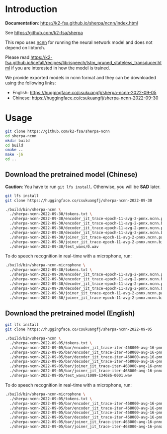 # Introduction

**Documentation**: <https://k2-fsa.github.io/sherpa/ncnn/index.html>

See <https://github.com/k2-fsa/sherpa>

This repo uses [ncnn](https://github.com/tencent/ncnn) for running the neural
network model and does not depend on libtorch.

Please read <https://k2-fsa.github.io/icefall/recipes/librispeech/lstm_pruned_stateless_transducer.html>
if you are interested in how the model is trained.

We provide exported models in ncnn format and they can be downloaded using
the following links:

- English: <https://huggingface.co/csukuangfj/sherpa-ncnn-2022-09-05>
- Chinese: <https://huggingface.co/csukuangfj/sherpa-ncnn-2022-09-30>


# Usage


```bash
git clone https://github.com/k2-fsa/sherpa-ncnn
cd sherpa-ncnn
mkdir build
cd build
cmake ..
make -j6
cd ..
```

## Download the pretrained model (Chinese)

**Caution**: You have to run `git lfs install`. Otherwise, you will be **SAD** later.

```bash
git lfs install
git clone https://huggingface.co/csukuangfj/sherpa-ncnn-2022-09-30

./build/bin/sherpa-ncnn \
  ./sherpa-ncnn-2022-09-30/tokens.txt \
  ./sherpa-ncnn-2022-09-30/encoder_jit_trace-epoch-11-avg-2-pnnx.ncnn.param \
  ./sherpa-ncnn-2022-09-30/encoder_jit_trace-epoch-11-avg-2-pnnx.ncnn.bin \
  ./sherpa-ncnn-2022-09-30/decoder_jit_trace-epoch-11-avg-2-pnnx.ncnn.param \
  ./sherpa-ncnn-2022-09-30/decoder_jit_trace-epoch-11-avg-2-pnnx.ncnn.bin \
  ./sherpa-ncnn-2022-09-30/joiner_jit_trace-epoch-11-avg-2-pnnx.ncnn.param \
  ./sherpa-ncnn-2022-09-30/joiner_jit_trace-epoch-11-avg-2-pnnx.ncnn.bin \
  ./sherpa-ncnn-2022-09-30/test_wavs/0.wav
```

To do speech recognition in real-time with a microphone, run:

```bash
./build/bin/sherpa-ncnn-microphone \
  ./sherpa-ncnn-2022-09-30/tokens.txt \
  ./sherpa-ncnn-2022-09-30/encoder_jit_trace-epoch-11-avg-2-pnnx.ncnn.param \
  ./sherpa-ncnn-2022-09-30/encoder_jit_trace-epoch-11-avg-2-pnnx.ncnn.bin \
  ./sherpa-ncnn-2022-09-30/decoder_jit_trace-epoch-11-avg-2-pnnx.ncnn.param \
  ./sherpa-ncnn-2022-09-30/decoder_jit_trace-epoch-11-avg-2-pnnx.ncnn.bin \
  ./sherpa-ncnn-2022-09-30/joiner_jit_trace-epoch-11-avg-2-pnnx.ncnn.param \
  ./sherpa-ncnn-2022-09-30/joiner_jit_trace-epoch-11-avg-2-pnnx.ncnn.bin
```

## Download the pretrained model (English)

```bash
git lfs install
git clone https://huggingface.co/csukuangfj/sherpa-ncnn-2022-09-05

./build/bin/sherpa-ncnn \
  ./sherpa-ncnn-2022-09-05/tokens.txt \
  ./sherpa-ncnn-2022-09-05/bar/encoder_jit_trace-iter-468000-avg-16-pnnx.ncnn.param \
  ./sherpa-ncnn-2022-09-05/bar/encoder_jit_trace-iter-468000-avg-16-pnnx.ncnn.bin \
  ./sherpa-ncnn-2022-09-05/bar/decoder_jit_trace-iter-468000-avg-16-pnnx.ncnn.param \
  ./sherpa-ncnn-2022-09-05/bar/decoder_jit_trace-iter-468000-avg-16-pnnx.ncnn.bin \
  ./sherpa-ncnn-2022-09-05/bar/joiner_jit_trace-iter-468000-avg-16-pnnx.ncnn.param \
  ./sherpa-ncnn-2022-09-05/bar/joiner_jit_trace-iter-468000-avg-16-pnnx.ncnn.bin \
  ./sherpa-ncnn-2022-09-05/test_wavs/1089-134686-0001.wav
```

To do speech recognition in real-time with a microphone, run:

```bash
./build/bin/sherpa-ncnn-microphone \
  ./sherpa-ncnn-2022-09-05/tokens.txt \
  ./sherpa-ncnn-2022-09-05/bar/encoder_jit_trace-iter-468000-avg-16-pnnx.ncnn.param \
  ./sherpa-ncnn-2022-09-05/bar/encoder_jit_trace-iter-468000-avg-16-pnnx.ncnn.bin \
  ./sherpa-ncnn-2022-09-05/bar/decoder_jit_trace-iter-468000-avg-16-pnnx.ncnn.param \
  ./sherpa-ncnn-2022-09-05/bar/decoder_jit_trace-iter-468000-avg-16-pnnx.ncnn.bin \
  ./sherpa-ncnn-2022-09-05/bar/joiner_jit_trace-iter-468000-avg-16-pnnx.ncnn.param \
  ./sherpa-ncnn-2022-09-05/bar/joiner_jit_trace-iter-468000-avg-16-pnnx.ncnn.bin
```


[ncnn]: https://github.com/tencent/ncnn
